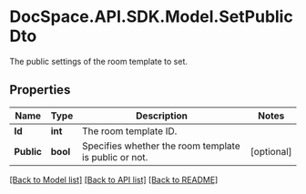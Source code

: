 # DocSpace.API.SDK.Model.SetPublicDto
The public settings of the room template to set.

## Properties

Name | Type | Description | Notes
------------ | ------------- | ------------- | -------------
**Id** | **int** | The room template ID. | 
**Public** | **bool** | Specifies whether the room template is public or not. | [optional] 

[[Back to Model list]](../README.md#documentation-for-models) [[Back to API list]](../README.md#documentation-for-api-endpoints) [[Back to README]](../README.md)

